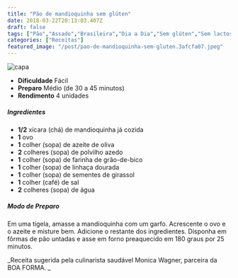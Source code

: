 ```yaml
---
title: "Pão de mandioquinha sem glúten"
date: 2018-03-22T20:13:03.407Z
draft: false
tags: ["Pão","Assado","Brasileira","Dia a Dia","Sem glúten","Sem lactose","Pão","Receitas","Receitas sem glúten","Receitas simples e fáceis"]
categories: ["Receitas"]
featured_image: "/post/pao-de-mandioquinha-sem-gluten.3afcfa07.jpeg"
---
```


![capa](/post/pao-de-mandioquinha-sem-gluten.3afcfa07.jpeg)

*   **Dificuldade** Fácil
*   **Preparo** Médio (de 30 a 45 minutos)
*   **Rendimento** 4 unidades

##### Ingredientes

*   **1/2** xícara (chá) de mandioquinha já cozida
*   **1** ovo
*   **1** colher (sopa) de azeite de oliva
*   **2** colheres (sopa) de polvilho azedo
*   **1** colher (sopa) de farinha de grão-de-bico
*   **1** colher (sopa) de linhaça dourada
*   **1** colher (sopa) de sementes de girassol
*   **1** colher (café) de sal
*   **2** colheres (sopa) de água

##### Modo de Preparo

Em uma tigela, amasse a mandioquinha com um garfo. Acrescente o ovo e o azeite e misture bem. Adicione o restante dos ingredientes. Disponha em fôrmas de pão untadas e asse em forno preaquecido em 180 graus por 25 minutos.

_Receita sugerida pela culinarista saudável Monica Wagner, parceira da BOA FORMA. _
